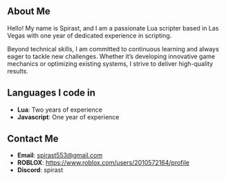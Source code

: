 ## About Me
Hello! My name is Spirast, and I am a passionate Lua scripter based in Las Vegas with one year of dedicated experience in scripting.

Beyond technical skills, I am committed to continuous learning and always eager to tackle new challenges. Whether it’s developing innovative game mechanics or optimizing existing systems, I strive to deliver high-quality results.

## Languages I code in
- **Lua**: Two years of experience
- **Javascript**: One year of experience

## Contact Me
- **Email**: spirast553@gmail.com
- **ROBLOX**: https://www.roblox.com/users/2010572164/profile
- **Discord**: spirast
